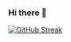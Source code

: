 ### Hi there 👋

<a href="https://git.io/streak-stats"><img src="https://github-readme-streak-stats.herokuapp.com?user=JoelCreate&theme=dark&hide_border=true&mode=weekly" alt="GitHub Streak" /></a>

<!--
**JoelCreate/JoelCreate** is a ✨ _special_ ✨ repository because its `README.md` (this file) appears on your GitHub profile.

Here are some ideas to get you started:

- 🔭 I’m currently working on ...
- 🌱 I’m currently learning ...
- 👯 I’m looking to collaborate on ...
- 🤔 I’m looking for help with ...
- 💬 Ask me about ...
- 📫 How to reach me: ...
- 😄 Pronouns: ...
- ⚡ Fun fact: ...
-->
